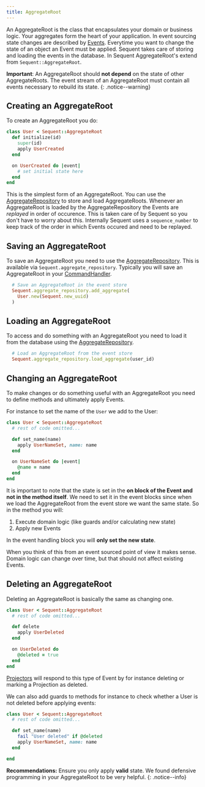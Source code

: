 ```yaml
---
title: AggregateRoot
---
```


An AggregateRoot is the class that encapsulates your domain or business logic. Your aggregates form the heart of your application.
In event sourcing state changes are described by [Events](event.html). Everytime you want to
change the state of an object an Event must be applied. Sequent takes care of storing and
loading the events in the database. In Sequent AggregateRoot's extend from `Sequent::AggregateRoot`.

**Important**: An AggregateRoot should **not depend** on the state of other AggregateRoots. The event stream
of an AggregateRoot must contain all events necessary to rebuild its state.
{: .notice--warning}

## Creating an AggregateRoot

To create an AggregateRoot you do:

```ruby
class User < Sequent::AggregateRoot
  def initialize(id)
    super(id)
    apply UserCreated
  end

  on UserCreated do |event|
    # set initial state here
  end
end
```

This is the simplest form of an AggregateRoot. You can use the [AggregateRepository](aggregate-repository.html) to store and
load AggregateRoots. Whenever an AggregateRoot is loaded by the AggregateRepository the Events are _replayed_ in order
of occurence. This is taken care of by Sequent so you don't have to worry about this. Internally Sequent uses a `sequence_number` to
keep track of the order in which Events occured and need to be replayed.

## Saving an AggregateRoot

To save an AggregateRoot you need to use the [AggregateRepository](aggregate-repository.html). This is available
via `Sequent.aggregate_repository`. Typically you will save an AggregateRoot in your [CommandHandler](command-handler.html).

```ruby
  # Save an AggregateRoot in the event store
  Sequent.aggregate_repository.add_aggregate(
    User.new(Sequent.new_uuid)
  )
```


## Loading an AggregateRoot

To access and do something with an AggregateRoot you need to load it from the database using the [AggregateRepository](aggregate-repository.html).

```ruby
  # Load an AggregateRoot from the event store
  Sequent.aggregate_repository.load_aggregate(user_id)
```

## Changing an AggregateRoot

To make changes or do something useful with an AggregateRoot you need to define methods and ultimately apply Events.

For instance to set the name of the `User` we add to the User:

```ruby
class User < Sequent::AggregateRoot
  # rest of code omitted...

  def set_name(name)
    apply UserNameSet, name: name
  end

  on UserNameSet do |event|
    @name = name
  end
end
```

It is important to note that the state is set in the **on block of the Event and not in the method itself**.
We need to set it in the event blocks since when we load the AggregateRoot from the event store
we want the same state. So in the method you will:


1. Execute domain logic (like guards and/or calculating new state)
2. Apply new Events

In the event handling block you will **only set the new state**.

When you think of this from an event sourced point of view it makes sense.
Domain logic can change over time, but that should not affect existing Events.

## Deleting an AggregateRoot

Deleting an AggregateRoot is basically the same as changing one.


```ruby
class User < Sequent::AggregateRoot
  # rest of code omitted...

  def delete
    apply UserDeleted
  end

  on UserDeleted do
    @deleted = true
  end
end
```

[Projectors](projector.html) will respond to this type of Event by for instance deleting or marking a Projection as deleted.

We can also add guards to methods for instance to check whether a User is not deleted before applying events:

```ruby
class User < Sequent::AggregateRoot
  # rest of code omitted...

  def set_name(name)
    fail "User deleted" if @deleted
    apply UserNameSet, name: name
  end

end
```


**Recommendations:**
Ensure you only apply **valid** state. We found defensive programming in your AggregateRoot to be very helpful.
{: .notice--info}
